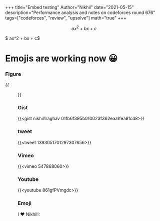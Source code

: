 +++
title="Embed testing"
Author="Nikhil"
date="2021-05-15"
description="Performance analysis and notes on codeforces round 676"
tags=["codeforces", "review", "upsolve"]
math="true"
+++



$$ ax^2+bx+c $$

$ ax^2 + bx + c$



# Emojis are working now :grinning:

### Figure

{{<figure src="https://upload.wikimedia.org/wikipedia/en/thumb/2/22/Omni-Man.jpg/250px-Omni-Man.jpg" title="Omniman" caption="Nagadi" width="300">}}



### Gist

{{<gist nikhil1raghav 01fb6f395b010023f362eaa1fea8fcd8>}}


### tweet

{{<tweet 1393051701297307656>}}


### Vimeo

{{<vimeo 547868060>}}


### Youtube

{{<youtube 861gfPVmgdc>}}

### Emoji

I :heart: Nikhil!:

